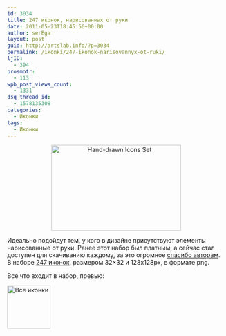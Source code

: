 ```yaml
---
id: 3034
title: 247 иконок, нарисованных от руки
date: 2011-05-23T18:45:56+00:00
author: serEga
layout: post
guid: http://artslab.info/?p=3034
permalink: /ikonki/247-ikonok-narisovannyx-ot-ruki/
ljID:
  - 394
prosmotr:
  - 113
wpb_post_views_count:
  - 1331
dsq_thread_id:
  - 1578135308
categories:
  - Иконки
tags:
  - Иконки
---
```

<center>
  <a href="http://img.artslab.info/handdrawn_icons_set.jpg"><img src="http://img.artslab.info/handdrawn_icons_set-300x198.jpg" alt="Hand-drawn Icons Set" title="handdrawn_icons_set" width="300" height="198" class="alignnone size-medium wp-image-3035" /></a>
</center>

Идеально подойдут тем, у кого в дизайне присутствуют элементы нарисованные от руки. Ранее этот набор был платным, а сейчас стал доступен для скачиванию каждому, за это огромное [спасибо авторам](http://177icons.com/hand-drawn-web-icon-set). В наборе [247 иконок](http://177icons.com/hand-drawn-web-icon-set), размером 32&#215;32 и 128х128px, в формате png.

Все что входит в набор, превью:

[<img src="http://img.artslab.info/all_in_one-100x100.png" alt="Все иконки" title="all_in_one" width="100" height="100" class="alignnone size-thumbnail wp-image-3036" />](http://img.artslab.info/all_in_one.png)